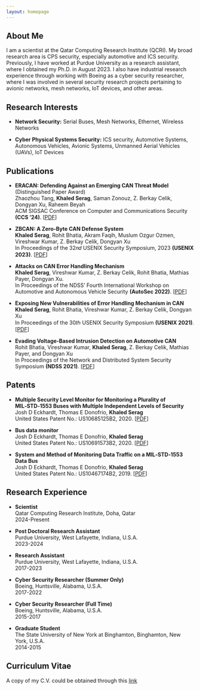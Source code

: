 ```yaml
---
layout: homepage
---
```


## About Me

I am a scientist at the Qatar Computing Research Institute (QCRI). My broad research area is CPS security, especially automotive and ICS security.
Previously, I have worked at Purdue University as a research assistant, where I obtained my Ph.D. in August 2023. I also have industrial research experience through working with Boeing as a cyber security researcher, where I was involved in several security research projects pertaining to avionic networks, mesh networks, IoT devices, and other areas. 


## Research Interests

- **Network Security:** Serial Buses, Mesh Networks, Ethernet, Wireless Networks

- **Cyber Physical Systems Security:** ICS security, Automotive Systems, Autonomous Vehicles, Avionic Systems, Unmanned Aerial Vehicles (UAVs), IoT Devices 


## Publications

- **ERACAN: Defending Against an Emerging CAN Threat Model** (Distinguished Paper Award)
  <br>
  Zhaozhou Tang, **Khaled Serag**, Saman Zonouz, Z. Berkay Celik, Dongyan Xu, Raheem Beyah
  <br>
  ACM SIGSAC Conference on Computer and Communications Security **(CCS ’24)**. [[PDF](https://khaled-alsharif.github.io/assets/ERACAN-2.pdf)]

- **ZBCAN: A Zero‑Byte CAN Defense System**
  <br>
  **Khaled Serag**, Rohit Bhatia, Akram Faqih, Muslum Ozgur Ozmen, Vireshwar Kumar, Z.
Berkay Celik, Dongyan Xu
  <br>
   In Proceedings of the 32𝑛𝑑 USENIX Security Symposium, 2023 **(USENIX 2023)**. [[PDF](https://khaled-alsharif.github.io/assets/ZBCAN.pdf)] 
  <br>

- **Attacks on CAN Error Handling Mechanism**
  <br>
   **Khaled Serag**, Vireshwar Kumar, Z. Berkay Celik, Rohit Bhatia, Mathias Payer, Dongyan Xu.
  <br>
  In Proceedings of the NDSS’ Fourth International Workshop on Automotive and Autonomous Vehicle Security **(AutoSec 2022)**. [[PDF](https://www.ndss-symposium.org/wp-content/uploads/autosec2022_23013_paper.pdf)] 
  
- **Exposing New Vulnerabilities of Error Handling Mechanism in CAN**
  <br>
  **Khaled Serag**, Rohit Bhatia, Vireshwar Kumar, Z. Berkay Celik, Dongyan Xu
  <br>
  In Proceedings of the 30𝑡ℎ USENIX Security Symposium **(USENIX 2021)**. [[PDF](https://www.usenix.org/system/files/sec21-serag.pdf)] 
  
  
- **Evading Voltage‑Based Intrusion Detection on Automotive CAN**
  <br>
  Rohit Bhatia, Vireshwar Kumar, **Khaled Serag**, Z. Berkay Celik, Mathias
Payer, and Dongyan Xu
  <br>
  In Proceedings of the Network and Distributed System Security Symposium **(NDSS 2021)**. [[PDF](https://www.ndss-symposium.org/wp-content/uploads/ndss2021_6B-1_23013_paper.pdf)] 

## Patents
- **Multiple Security Level Monitor for Monitoring a Plurality of MIL‑STD‑1553 Buses with Multiple Independent Levels of Security**
  <br>
  Josh D Eckhardt, Thomas E Donofrio, **Khaled Serag** 
  <br>
  United States Patent No.: US10685125B2, 2020. [[PDF](https://patentimages.storage.googleapis.com/aa/c3/2a/441f7951e27072/US10685125.pdf)] 


- **Bus data monitor**
  <br>
  Josh D Eckhardt, Thomas E Donofrio, **Khaled Serag** 
  <br>
  United States Patent No.: US10691573B2, 2020. [[PDF](https://patentimages.storage.googleapis.com/0c/ac/60/8f05f6c2dd22fa/US10691573.pdf)] 
  
- **System and Method of Monitoring Data Traffic on a MIL‑STD‑1553 Data Bus**
  <br>
  Josh D Eckhardt, Thomas E Donofrio, **Khaled Serag** 
  <br>
United States Patent No.: US10467174B2, 2019. [[PDF](https://patentimages.storage.googleapis.com/1a/aa/d6/377fb195718e8d/US10467174.pdf)]   


## Research Experience


- **Scientist**
  <br>
Qatar Computing Research Institute, Doha, Qatar
  <br>
  2024-Present

- **Post Doctoral Research Assistant**
  <br>
Purdue University, West Lafayette, Indiana, U.S.A.
  <br>
  2023-2024

- **Research Assistant**
  <br>
Purdue University, West Lafayette, Indiana, U.S.A.
  <br>
  2017-2023

- **Cyber Security Researcher (Summer Only)**
  <br>
Boeing, Huntsville, Alabama, U.S.A.
  <br>
  2017-2022

- **Cyber Security Researcher (Full Time)**
  <br>
Boeing, Huntsville, Alabama, U.S.A.
  <br>
  2015-2017
  
- **Graduate Student**
  <br>
The State University of New York at Binghamton, Binghamton, New York, U.S.A.
  <br>
  2014-2015
  
  
## Curriculum Vitae
A copy of my C.V. could be obtained through this [link](assets/KhaledSerag.pdf)
  

